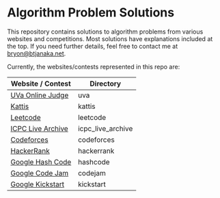 # Algorithm Problem Solutions

This repository contains solutions to algorithm problems from various websites
and competitions. Most solutions have explanations included at the top. If you
need further details, feel free to contact me at bryon@btjanaka.net.

Currently, the websites/contests represented in this repo are:

| Website / Contest                                                               | Directory         |
| ------------------------------------------------------------------------------- | ----------------- |
| [UVa Online Judge](https://uva.onlinejudge.org)                                 | uva               |
| [Kattis](https://open.kattis.com/problems)                                      | kattis            |
| [Leetcode](https://leetcode.com/problemset/all/)                                | leetcode          |
| [ICPC Live Archive](https://icpcarchive.ecs.baylor.edu)                         | icpc_live_archive |
| [Codeforces](https://codeforces.com/)                                           | codeforces        |
| [HackerRank](https://www.hackerrank.com)                                        | hackerrank        |
| [Google Hash Code](https://codingcompetitions.withgoogle.com/hashcode)          | hashcode          |
| [Google Code Jam](https://code.google.com/codejam/past-contests)                | codejam           |
| [Google Kickstart](https://codingcompetitions.withgoogle.com/kickstart/archive) | kickstart         |
